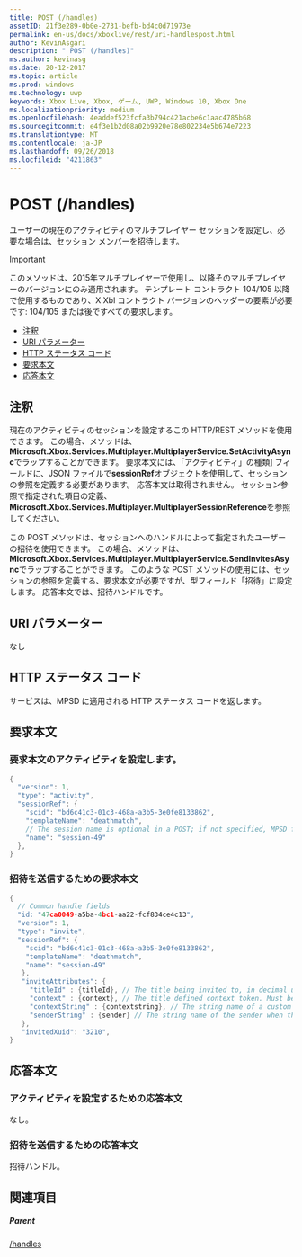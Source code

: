 ```yaml
---
title: POST (/handles)
assetID: 21f3e289-0b0e-2731-befb-bd4c0d71973e
permalink: en-us/docs/xboxlive/rest/uri-handlespost.html
author: KevinAsgari
description: " POST (/handles)"
ms.author: kevinasg
ms.date: 20-12-2017
ms.topic: article
ms.prod: windows
ms.technology: uwp
keywords: Xbox Live, Xbox, ゲーム, UWP, Windows 10, Xbox One
ms.localizationpriority: medium
ms.openlocfilehash: 4eaddef523fcfa3b794c421acbe6c1aac4785b68
ms.sourcegitcommit: e4f3e1b2d08a02b9920e78e802234e5b674e7223
ms.translationtype: MT
ms.contentlocale: ja-JP
ms.lasthandoff: 09/26/2018
ms.locfileid: "4211863"
---
```

# <a name="post-handles"></a>POST (/handles)
ユーザーの現在のアクティビティのマルチプレイヤー セッションを設定し、必要な場合は、セッション メンバーを招待します。

> [!IMPORTANT]
> このメソッドは、2015年マルチプレイヤーで使用し、以降そのマルチプレイヤーのバージョンにのみ適用されます。 テンプレート コントラクト 104/105 以降で使用するものであり、X Xbl コントラクト バージョンのヘッダーの要素が必要です: 104/105 または後ですべての要求します。

  * [注釈](#ID4ET)
  * [URI パラメーター](#ID4EHB)
  * [HTTP ステータス コード](#ID4EPB)
  * [要求本文](#ID4EVB)
  * [応答本文](#ID4EJC)

<a id="ID4ET"></a>


## <a name="remarks"></a>注釈

現在のアクティビティのセッションを設定するこの HTTP/REST メソッドを使用できます。 この場合、メソッドは、 **Microsoft.Xbox.Services.Multiplayer.MultiplayerService.SetActivityAsync**でラップすることができます。 要求本文には、「アクティビティ」の種類] フィールドに、JSON ファイルで**sessionRef**オブジェクトを使用して、セッションの参照を定義する必要があります。 応答本文は取得されません。 セッション参照で指定された項目の定義、 **Microsoft.Xbox.Services.Multiplayer.MultiplayerSessionReference**を参照してください。

この POST メソッドは、セッションへのハンドルによって指定されたユーザーの招待を使用できます。 この場合、メソッドは、 **Microsoft.Xbox.Services.Multiplayer.MultiplayerService.SendInvitesAsync**でラップすることができます。 このような POST メソッドの使用には、セッションの参照を定義する、要求本文が必要ですが、型フィールド「招待」に設定します。 応答本文では、招待ハンドルです。

<a id="ID4EHB"></a>


## <a name="uri-parameters"></a>URI パラメーター

なし

<a id="ID4EPB"></a>


## <a name="http-status-codes"></a>HTTP ステータス コード
サービスは、MPSD に適用される HTTP ステータス コードを返します。  
<a id="ID4EVB"></a>


## <a name="request-body"></a>要求本文

<a id="ID4E1B"></a>


### <a name="request-body-for-setting-activity"></a>要求本文のアクティビティを設定します。


```cpp
{
  "version": 1,
  "type": "activity",
  "sessionRef": {
    "scid": "bd6c41c3-01c3-468a-a3b5-3e0fe8133862",
    "templateName": "deathmatch",
    // The session name is optional in a POST; if not specified, MPSD fills in a GUID.//
    "name": "session-49"
  },
}

```


<a id="ID4EBC"></a>


### <a name="request-body-for-sending-invites"></a>招待を送信するための要求本文


```cpp
{
  // Common handle fields
  "id: "47ca0049-a5ba-4bc1-aa22-fcf834ce4c13",
  "version": 1,
  "type": "invite",
  "sessionRef": {
    "scid": "bd6c41c3-01c3-468a-a3b5-3e0fe8133862",
    "templateName": "deathmatch",
    "name": "session-49"
   },
   "inviteAttributes": {
     "titleId" : {titleId}, // The title being invited to, in decimal uint32. This value is used to find the title name and/or image.
     "context" : {context}, // The title defined context token. Must be 256 characters or less when URI-encoded.
     "contextString" : {contextstring}, // The string name of a custom invite string to display in the invite notification.
     "senderString" : {sender} // The string name of the sender when the sender is a service.
   },
   "invitedXuid": "3210",
}

```


<a id="ID4EJC"></a>


## <a name="response-body"></a>応答本文

<a id="ID4EOC"></a>


### <a name="response-body-for-setting-activity"></a>アクティビティを設定するための応答本文
なし。  
<a id="ID4ESC"></a>


### <a name="response-body-for-sending-invites"></a>招待を送信するための応答本文
招待ハンドル。   
<a id="ID4EXC"></a>


## <a name="see-also"></a>関連項目

<a id="ID4EZC"></a>


##### <a name="parent"></a>Parent

[/handles](uri-handles.md)
